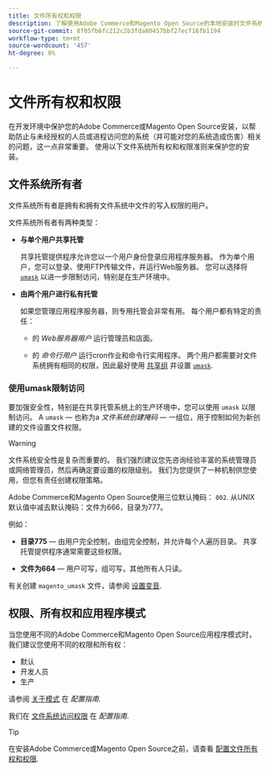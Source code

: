```yaml
---
title: 文件所有权和权限
description: 了解使用Adobe Commerce和Magento Open Source的本地安装时文件系统权限的重要性。
source-git-commit: 8f05fb6fc212c2b3fda80457bbf27ecf16fb1194
workflow-type: tm+mt
source-wordcount: '457'
ht-degree: 0%

---
```



# 文件所有权和权限

在开发环境中保护您的Adobe Commerce或Magento Open Source安装，以帮助防止与未经授权的人员或进程访问您的系统（并可能对您的系统造成伤害）相关的问题，这一点非常重要。 使用以下文件系统所有权和权限准则来保护您的安装。

## 文件系统所有者

文件系统所有者是拥有和拥有文件系统中文件的写入权限的用户。

文件系统所有者有两种类型：

- **与单个用户共享托管**

   共享托管提供程序允许您以一个用户身份登录应用程序服务器。 作为单个用户，您可以登录、使用FTP传输文件，并运行Web服务器。 您可以选择将 [`umask`](#restrict-access-with-a-umask) 以进一步限制访问，特别是在生产环境中。

- **由两个用户进行私有托管**

   如果您管理应用程序服务器，则专用托管会非常有用。 每个用户都有特定的责任：

   - 的 _Web服务器用户_ 运行管理员和店面。

   - 的 _命令行用户_ 运行cron作业和命令行实用程序。
   两个用户都需要对文件系统拥有相同的权限，因此最好使用 [共享组](configure-permissions.md#set-ownership-and-permissions-for-two-users) 并设置 [`umask`](#restrict-access-with-a-umask).

### 使用umask限制访问

要加强安全性，特别是在共享托管系统上的生产环境中，您可以使用 `umask` 以限制访问。 A `umask` — 也称为a _文件系统创建掩码_ — 一组位，用于控制如何为新创建的文件设置文件权限。

>[!WARNING]
>
>文件系统安全性是复杂而重要的。 我们强烈建议您先咨询经验丰富的系统管理员或网络管理员，然后再确定要设置的权限级别。 我们为您提供了一种机制供您使用，但您有责任创建权限策略。

Adobe Commerce和Magento Open Source使用三位默认掩码： `002`. 从UNIX默认值中减去默认掩码：文件为666，目录为777。

例如：

- **目录775** — 由用户完全控制，由组完全控制，并允许每个人遍历目录。 共享托管提供程序通常需要这些权限。

- **文件为664** — 用户可写，组可写，其他所有人只读。

有关创建 `magento_umask` 文件，请参阅 [设置变音](../../next-steps/set-umask.md).

## 权限、所有权和应用程序模式

当您使用不同的Adobe Commerce和Magento Open Source应用程序模式时，我们建议您使用不同的权限和所有权：

- 默认
- 开发人员
- 生产

请参阅 [关于模式](../../../configuration/bootstrap/application-modes.md) 在 _配置指南_.

我们在 [文件系统访问权限](../../../configuration/deployment/file-system-permissions.md) 在 _配置指南_.

>[!TIP]
>
>在安装Adobe Commerce或Magento Open Source之前，请查看 [配置文件所有权和权限](configure-permissions.md).
